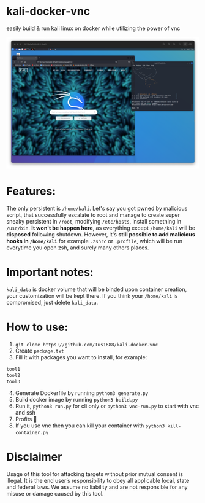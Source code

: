 # kali-docker-vnc
easily build & run kali linux on docker while utilizing the power of vnc

![kali-docker-vnc](./kali-docker-vnc.png)

# Features:
The only persistent is `/home/kali`. Let's say you got pwned by malicious script, 
that successfully escalate to root and manage to create super sneaky persistent in `/root`, modifying `/etc/hosts`,
install something in `/usr/bin`. **It won't be happen here**, as everything except `/home/kali`
will be **disposed** following shutdown.
However, it's **still possible to add malicious hooks in `/home/kali`** for example `.zshrc` or `.profile`, which will be run everytime you open zsh, and surely
many others places.

# Important notes:
`kali_data` is docker volume that will be binded upon container creation, your customization will be kept there. If you think your `/home/kali` is compromised,
just delete `kali_data`.

# How to use:
1. `git clone https://github.com/Tus1688/kali-docker-vnc`
2. Create `package.txt`
3. Fill it with packages you want to install, for example:
```
tool1
tool2
tool3
````
4. Generate Dockerfile by running `python3 generate.py`
5. Build docker image by running `python3 build.py`
6. Run it, `python3 run.py` for cli only or `python3 vnc-run.py` to start with vnc and ssh
7. Profits 🤑
8. If you use vnc then you can kill your container with `python3 kill-container.py`

# Disclaimer 
Usage of this tool for attacking targets without prior mutual consent is illegal. It is the end user’s responsibility to obey all applicable local, state and federal laws. We assume no liability and are not responsible for any misuse or damage caused by this tool.
